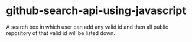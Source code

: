 # github-search-api-using-javascript
A search box in which user can add any valid id and then all public repository of that valid id will be listed down.
